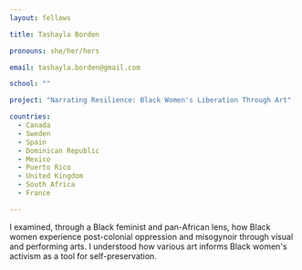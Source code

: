 ```yaml
---
layout: fellows

title: Tashayla Borden

pronouns: she/her/hers

email: tashayla.borden@gmail.com

school: ""

project: "Narrating Resilience: Black Women's Liberation Through Art"

countries:
  - Canada
  - Sweden
  - Spain
  - Dominican Republic
  - Mexico
  - Puerto Rico
  - United Kingdom
  - South Africa
  - France

---
```


I examined, through a Black feminist and pan-African lens, how Black women experience post-colonial oppression and misogynoir through visual and performing arts. I understood how various art informs Black women's activism as a tool for self-preservation.